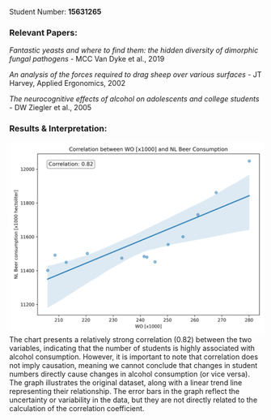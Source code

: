 Student Number: **15631265**

### Relevant Papers: <br>

*Fantastic yeasts and where to find them: the hidden diversity of dimorphic fungal pathogens* - MCC Van Dyke et al., 2019

*An analysis of the forces required to drag sheep over various surfaces* - JT Harvey, Applied Ergonomics, 2002

*The neurocognitive effects of alcohol on adolescents and college students* - DW Ziegler et al., 2005 

### Results & Interpretation: <br>
![image info](./chart.png)
The chart presents a relatively strong correlation (0.82) between the two variables, indicating that the number of students is highly associated with alcohol consumption. However, it is important to note that correlation does not imply causation, meaning we cannot conclude that changes in student numbers directly cause changes in alcohol consumption (or vice versa). The graph illustrates the original dataset, along with a linear trend line representing their relationship. The error bars in the graph reflect the uncertainty or variability in the data, but they are not directly related to the calculation of the correlation coefficient.